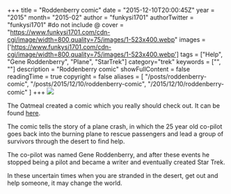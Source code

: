 +++
title = "Roddenberry comic"
date = "2015-12-10T20:00:45Z"
year = "2015"
month= "2015-02"
author = "funkysi1701"
authorTwitter = "funkysi1701" #do not include @
cover = "https://www.funkysi1701.com/cdn-cgi/image/width=800,quality=75/images/1-523x400.webp"
images = ['https://www.funkysi1701.com/cdn-cgi/image/width=800,quality=75/images/1-523x400.webp']
tags = ["Help", "Gene Roddenberry", "Plane", "StarTrek"]
category="trek"
keywords = ["", ""]
description =  "Roddenberry comic"
showFullContent = false
readingTime = true
copyright = false
aliases = [
    "/posts/roddenberry-comic",
    "/posts/2015/12/10/roddenberry-comic",
    "/2015/12/10/roddenberry-comic"
]
+++
![](/images/1-523x400.webp)

The Oatmeal created a comic which you really should check out. It can be found [here](http://theoatmeal.com/comics/plane).

The comic tells the story of a plane crash, in which the 25 year old co-pilot goes back into the burning plane to rescue passengers and lead a group of survivors through the desert to find help.

The co-pilot was named Gene Roddenberry, and after these events he stopped being a pilot and became a writer and eventually created Star Trek.

In these uncertain times when you are stranded in the desert, get out and help someone, it may change the world.